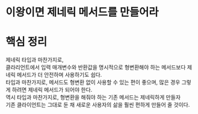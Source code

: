이왕이면 제네릭 메서드를 만들어라
==========================

# 핵심 정리  
제네릭 타입과 마찬가지로,    
클라리언트에서 입력 매개변수와 반환값을 명시적으로 형변환해야 하는 메서드보다 제네릭 메서드가 더 안전하며 사용하기도 쉽다.        
타입과 마찬가지로, 메서드도 형변환 없이 사용할 수 있는 편이 좋으며, 많은 경우 그렇게 하려면 제네릭 메서드가 되어야 한다.       
역시 타입과 마찬가지로, 형변환을 해줘야 하는 기존 메서드는 제네릭하게 만들자     
기존 클라이언트는 그대로 둔 채 새로운 사용자의 삶을 훨씬 편하게 만들어 줄 것이다.      




